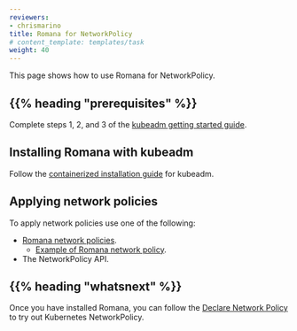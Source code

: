 ```yaml
---
reviewers:
- chrismarino
title: Romana for NetworkPolicy
# content_template: templates/task
weight: 40
---
```


<!-- overview -->

This page shows how to use Romana for NetworkPolicy.



## {{% heading "prerequisites" %}}


Complete steps 1, 2, and 3 of the [kubeadm getting started guide](/docs/getting-started-guides/kubeadm/).



<!-- steps -->

## Installing Romana with kubeadm

Follow the [containerized installation guide](https://github.com/romana/romana/tree/master/containerize) for kubeadm.

## Applying network policies

To apply network policies use one of the following:

* [Romana network policies](https://github.com/romana/romana/wiki/Romana-policies).
    * [Example of Romana network policy](https://github.com/romana/core/blob/master/doc/policy.md).
* The NetworkPolicy API.



## {{% heading "whatsnext" %}}


Once you have installed Romana, you can follow the [Declare Network Policy](/docs/tasks/administer-cluster/declare-network-policy/) to try out Kubernetes NetworkPolicy.




